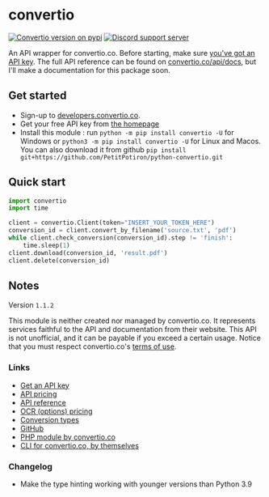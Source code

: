 # convertio
[![Convertio version on pypi](https://img.shields.io/pypi/v/convertio.svg)](https://pypi.org/project/convertio)
[![Discord support server](https://discord.com/api/guilds/800032961525317693/embed.png)](https://discord.gg/t2dxrXMKya)

An API wrapper for convertio.co. Before starting, make sure [you've got an API key](https://developers.convertio.co/user/registration/api?utm_source=api_top_btn). The full API reference can be found on [convertio.co/api/docs](https://convertio.co/api/docs), but I'll make a documentation for this package soon.

## Get started
- Sign-up to [developers.convertio.co](https://developers.convertio.co/user/registration/api?utm_source=api_top_btn).
- Get your free API key from [the homepage](https://developers.convertio.co)
- Install this module : run `python -m pip install convertio -U` for Windows or `python3 -m pip install convertio -U` for Linux and Macos. You can also download it from github `pip install git+https://github.com/PetitPotiron/python-convertio.git`

## Quick start
```python
import convertio
import time

client = convertio.Client(token="INSERT_YOUR_TOKEN_HERE")
conversion_id = client.convert_by_filename('source.txt', 'pdf')
while client.check_conversion(conversion_id).step != 'finish':
    time.sleep(1)
client.download(conversion_id, 'result.pdf')
client.delete(conversion_id)
```


## Notes

Version `1.1.2`

This module is neither created nor managed by convertio.co. It represents services faithful to the API and documentation from their website. This API is not unofficial, and it can be payable if you exceed a certain usage. Notice that you must respect convertio.co's [terms of use](https://convertio.co/terms).

### Links
- [Get an API key](https://developers.convertio.co/user/registration/api?utm_source=api_top_btn)
- [API pricing](https://developers.convertio.co/api/pricing)
- [API reference](https://developers.convertio.co/api/docs)
- [OCR (options) pricing](https://developers.convertio.co/ocr/pricing)
- [Conversion types](https://convertio.co/formats)
- [GitHub](https:/github.com/PetitPotiron/python-convertio)
- [PHP module by convertio.co](https://github.com/convertio/convertio-php)
- [CLI for convertio.co, by themselves](https://developers.convertio.co/cli)

### Changelog
- Make the type hinting working with younger versions than Python 3.9
